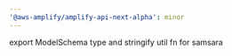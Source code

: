 ```yaml
---
'@aws-amplify/amplify-api-next-alpha': minor
---
```


export ModelSchema type and stringify util fn for samsara
